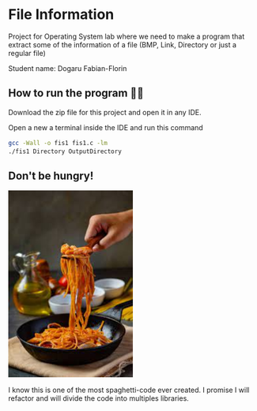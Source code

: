 # File Information

Project for Operating System lab where we need to make a program that extract some of the information of a file (BMP, Link, Directory or just a regular file)

Student name: Dogaru Fabian-Florin


## How to run the program 🏃‍♂️

Download the zip file for this project and open it in any IDE.

Open a new a terminal inside the IDE and run this command

```bash
gcc -Wall -o fis1 fis1.c -lm
./fis1 Directory OutputDirectory
```
## Don't be hungry!
<img
  src="ImagesReadMe/Spaghetti.jpeg"
  alt="Spaghetti photo not loaded :("
  title="Monster"
  style="display: inline-block; margin-left: auto; margin-right: auto; width: 50%;">


I know this is one of the most spaghetti-code ever created. I promise I will refactor and will divide the code into multiples libraries.
